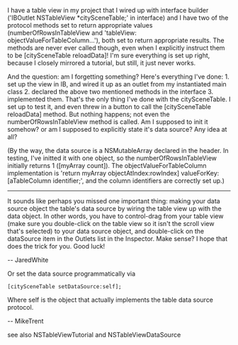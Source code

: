 I have a table view in my project that I wired up with interface builder ('IBOutlet NSTableView *citySceneTable;' in interface) and I have two of the protocol methods set to return appropriate values (numberOfRowsInTableView and 'tableView: objectValueForTableColumn...'), both set to return appropriate results. The methods are never ever called though, even when I explicitly instruct them to be [citySceneTable reloadData]! I'm sure everything is set up right, because I closely mirrored a tutorial, but still, it just never works.

And the question: am I forgetting something? Here's everything I've done: 1. set up the view in IB, and wired it up as an outlet from my instantiated main class 2. declared the above two mentioned methods in the interface 3. implemented them. That's the only thing I've done with the citySceneTable. I set up to test it, and even threw in a button to call the [citySceneTable reloadData] method. But nothing happens; not even the numberOfRowsInTableView method is called. Am I supposed to init it somehow? or am I supposed to explicitly state it's data source? Any idea at all?

(By the way, the data source is a NSMutableArray declared in the header. In testing, I've initted it with one object, so the numberOfRowsInTableView initially returns 1 ([myArray count]). The objectValueForTableColumn implementation is 'return myArray objectAtIndex:rowIndex] valueForKey: [aTableColumn identifier;', and the column identifiers are correctly set up.)

----

It sounds like perhaps you missed one important thing: making your data source object the table's data source by wiring the table view up with the data object. In other words, you have to control-drag from your table view (make sure you double-click on the table view so it isn't the scroll view that's selected) to your data source object, and double-click on the dataSource item in the Outlets list in the Inspector. Make sense? I hope that does the trick for you. Good luck!

-- JaredWhite

Or set the data source programmatically via 

    [citySceneTable setDataSource:self];

Where self is the object that actually implements the table data source protocol.

-- MikeTrent

see also NSTableViewTutorial and NSTableViewDataSource
